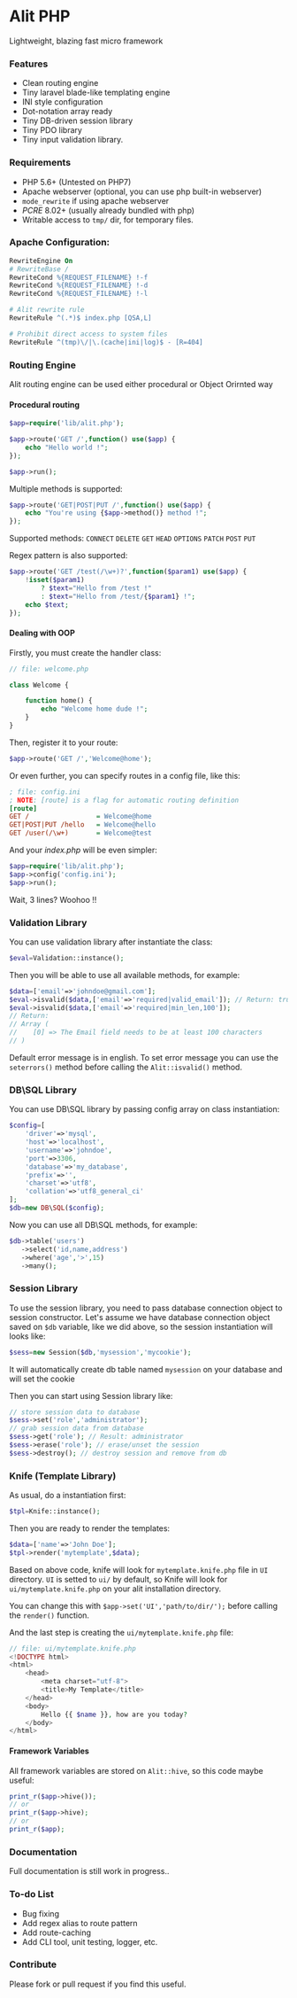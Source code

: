 # Alit PHP
Lightweight, blazing fast micro framework


### Features
* Clean routing engine
* Tiny laravel blade-like templating engine
* INI style configuration
* Dot-notation array ready
* Tiny DB-driven session library
* Tiny PDO library
* Tiny input validation library.


### Requirements
 * PHP 5.6+ (Untested on PHP7)
 * Apache webserver (optional, you can use php built-in webserver)
 * `mode_rewrite` if using apache webserver
 * _PCRE_ 8.02+ (usually already bundled with php)
 * Writable access to `tmp/` dir, for temporary files.


### Apache Configuration:
```apache
RewriteEngine On
# RewriteBase /
RewriteCond %{REQUEST_FILENAME} !-f
RewriteCond %{REQUEST_FILENAME} !-d
RewriteCond %{REQUEST_FILENAME} !-l

# Alit rewrite rule
RewriteRule ^(.*)$ index.php [QSA,L]

# Prohibit direct access to system files
RewriteRule ^(tmp)\/|\.(cache|ini|log)$ - [R=404]
```


### Routing Engine
Alit routing engine can be used either procedural or Object Orirnted way

#### Procedural routing
```php
$app=require('lib/alit.php');

$app->route('GET /',function() use($app) {
    echo "Hello world !";
});

$app->run();
```

Multiple methods is supported:

```php
$app->route('GET|POST|PUT /',function() use($app) {
    echo "You're using {$app->method()} method !";
});
```
Supported methods: `CONNECT` `DELETE` `GET` `HEAD` `OPTIONS` `PATCH` `POST` `PUT`

Regex pattern is also supported:

```php
$app->route('GET /test(/\w+)?',function($param1) use($app) {
    !isset($param1)
        ? $text="Hello from /test !"
        : $text="Hello from /test/{$param1} !";
    echo $text;
});
```

#### Dealing with OOP

Firstly, you must create the handler class:

```php
// file: welcome.php

class Welcome {

    function home() {
        echo "Welcome home dude !";
    }
}
```

Then, register it to your route:

```php
$app->route('GET /','Welcome@home');
```

Or even further, you can specify routes in a config file, like this:

```ini
; file: config.ini
; NOTE: [route] is a flag for automatic routing definition
[route]
GET /                 = Welcome@home
GET|POST|PUT /hello   = Welcome@hello
GET /user(/\w+)       = Welcome@test
```

And your _index.php_ will be even simpler:

```php
$app=require('lib/alit.php');
$app->config('config.ini');
$app->run();
```
Wait, 3 lines? Woohoo !!


### Validation Library
You can use validation library after instantiate the class:

```php
$eval=Validation::instance();
```

Then you will be able to use all available methods, for example:

```php
$data=['email'=>'johndoe@gmail.com'];
$eval->isvalid($data,['email'=>'required|valid_email']); // Return: true
$eval->isvalid($data,['email'=>'required|min_len,100']);
// Return:
// Array (
//    [0] => The Email field needs to be at least 100 characters
// )
```

Default error message is in english. To set error message you can use the `seterrors()` method before calling the `Alit::isvalid()` method.




### DB\SQL Library
You can use DB\SQL library by passing config array on class instantiation:

```php
$config=[
    'driver'=>'mysql',
    'host'=>'localhost',
    'username'=>'johndoe',
    'port'=>3306,
    'database'=>'my_database',
    'prefix'=>'',
    'charset'=>'utf8',
    'collation'=>'utf8_general_ci'
];
$db=new DB\SQL($config);
```

Now you can use all DB\SQL methods, for example:

```php
$db->table('users')
   ->select('id,name,address')
   ->where('age','>',15)
   ->many();
```



### Session Library
To use the session library, you need to pass database connection object to session constructor.
Let's assume we have database connection object saved on `$db` variable, like we did above, so
the session instantiation will looks like:

```php
$sess=new Session($db,'mysession','mycookie');
```
It will automatically create db table named `mysession` on your database and will set the cookie


Then you can start using Session library like:

```php
// store session data to database
$sess->set('role','administrator');
// grab session data from database
$sess->get('role'); // Result: administrator
$sess->erase('role'); // erase/unset the session
$sess->destroy(); // destroy session and remove from db
```



### Knife (Template Library)
As usual, do a instantiation first:

```php
$tpl=Knife::instance();
```

Then you are ready to render the templates:

```php
$data=['name'=>'John Doe'];
$tpl->render('mytemplate',$data);
```

Based on above code, knife will look for `mytemplate.knife.php` file in `UI` directory.
`UI` is setted to `ui/` by default, so Knife will look for `ui/mytemplate.knife.php` on your alit installation directory.

You can change this with `$app->set('UI','path/to/dir/');`
before calling the `render()` function.


And the last step is creating the `ui/mytemplate.knife.php` file:

```php
// file: ui/mytemplate.knife.php
<!DOCTYPE html>
<html>
    <head>
        <meta charset="utf-8">
        <title>My Template</title>
    </head>
    <body>
        Hello {{ $name }}, how are you today?
    </body>
</html>
```


#### Framework Variables
All framework variables are stored on `Alit::hive`, so this code maybe useful:
```php
print_r($app->hive());
// or
print_r($app->hive);
// or
print_r($app);
```


### Documentation
Full documentation is still work in progress..


### To-do List
* Bug fixing
* Add regex alias to route pattern
* Add route-caching
* Add CLI tool, unit testing, logger, etc.




### Contribute
Please fork or pull request if you find this useful.
